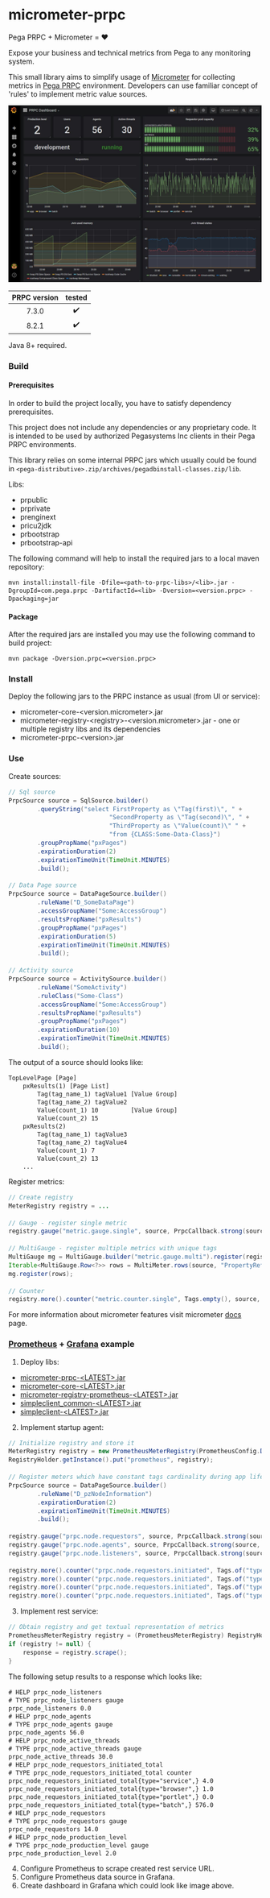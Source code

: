 # micrometer-prpc
Pega PRPC + Micrometer = :heart:

Expose your business and technical metrics from Pega to any monitoring system.

This small library aims to simplify usage of [Micrometer](https://micrometer.io) for collecting metrics in 
[Pega PRPC](https://www.pega.com/products/pega-platform) environment. Developers can use familiar concept of 'rules'
to implement metric value sources.

![dashboard](img/dashboard.jpg "dashboard")

|PRPC version|     tested       |
|:----------:|:----------------:|
|   7.3.0    |:heavy_check_mark:|
|   8.2.1    |:heavy_check_mark:|

Java 8+ required.

### Build
#### Prerequisites
In order to build the project locally, you have to satisfy dependency prerequisites.

This project does not include any dependencies or any proprietary code. 
It is intended to be used by authorized Pegasystems Inc clients in their Pega PRPC environments.

This library relies on some internal PRPC jars which usually could be found in 
`<pega-distributive>.zip/archives/pegadbinstall-classes.zip/lib`.

Libs:
- prpublic
- prprivate
- prenginext
- pricu2jdk
- prbootstrap
- prbootstrap-api

The following command will help to install the required jars to a local maven repository:
```
mvn install:install-file -Dfile=<path-to-prpc-libs>/<lib>.jar -DgroupId=com.pega.prpc -DartifactId=<lib> -Dversion=<version.prpc> -Dpackaging=jar
```

#### Package
After the required jars are installed you may use the following command to build project:
```
mvn package -Dversion.prpc=<version.prpc>
```

### Install
Deploy the following jars to the PRPC instance as usual (from UI or service):
- micrometer-core-\<version.micrometer>.jar
- micrometer-registry-\<registry>-\<version.micrometer>.jar - one or multiple registry libs and its dependencies 
- micrometer-prpc-\<version>.jar

### Use
Create sources:
```java
// Sql source
PrpcSource source = SqlSource.builder()
        .queryString("select FirstProperty as \"Tag(first)\", " +
                            "SecondProperty as \"Tag(second)\", " +
                            "ThirdProperty as \"Value(count)\" " +
                            "from {CLASS:Some-Data-Class}")
        .groupPropName("pxPages")
        .expirationDuration(2)
        .expirationTimeUnit(TimeUnit.MINUTES)
        .build();

// Data Page source
PrpcSource source = DataPageSource.builder()
        .ruleName("D_SomeDataPage")
        .accessGroupName("Some:AccessGroup")
        .resultsPropName("pxResults")
        .groupPropName("pxPages")
        .expirationDuration(5)
        .expirationTimeUnit(TimeUnit.MINUTES)
        .build();

// Activity source
PrpcSource source = ActivitySource.builder()
        .ruleName("SomeActivity")
        .ruleClass("Some-Class")
        .accessGroupName("Some:AccessGroup")
        .resultsPropName("pxResults")
        .groupPropName("pxPages")
        .expirationDuration(10)
        .expirationTimeUnit(TimeUnit.MINUTES)
        .build();
```

The output of a source should looks like:
```
TopLevelPage [Page]
    pxResults(1) [Page List]
        Tag(tag_name_1) tagValue1 [Value Group]
        Tag(tag_name_2) tagValue2
        Value(count_1) 10         [Value Group]
        Value(count_2) 15
    pxResults(2)
        Tag(tag_name_1) tagValue3
        Tag(tag_name_2) tagValue4
        Value(count_1) 7
        Value(count_2) 13
    ...
```

Register metrics:
```java
// Create registry
MeterRegistry registry = ...

// Gauge - register single metric
registry.gauge("metric.gauge.single", source, PrpcCallback.strong(source, "PropertyReference"));

// MultiGauge - register multiple metrics with unique tags
MultiGauge mg = MultiGauge.builder("metric.gauge.multi").register(registry);
Iterable<MultiGauge.Row<?>> rows = MultiMeter.rows(source, "PropertyReference");
mg.register(rows);

// Counter
registry.more().counter("metric.counter.single", Tags.empty(), source, PrpcCallback.strong(source, "PropertyReference"));
```

For more information about micrometer features visit micrometer [docs](https://micrometer.io/docs) page.

### [Prometheus](https://prometheus.io/) + [Grafana](https://grafana.com/) example
1. Deploy libs:
- [micrometer-prpc-\<LATEST>.jar](https://github.com/D1le/micrometer-prpc/releases/latest)
- [micrometer-core-\<LATEST>.jar](https://search.maven.org/search?q=g:io.micrometer%20AND%20a:micrometer-core%20AND%20v:1.1*%20&core=gav)
- [micrometer-registry-prometheus-\<LATEST>.jar](https://search.maven.org/search?q=g:io.micrometer%20AND%20a:micrometer-registry-prometheus%20AND%20v:1.1*)
- [simpleclient_common-\<LATEST>.jar](https://search.maven.org/search?q=g:io.prometheus%20AND%20a:simpleclient_common%20AND%20v:0.5.0)
- [simpleclient-\<LATEST>.jar](https://search.maven.org/search?q=g:io.prometheus%20AND%20a:simpleclient%20AND%20v:0.5.0)

2. Implement startup agent:
```java
// Initialize registry and store it
MeterRegistry registry = new PrometheusMeterRegistry(PrometheusConfig.DEFAULT);
RegistryHolder.getInstance().put("prometheus", registry);

// Register meters which have constant tags cardinality during app lifetime
PrpcSource source = DataPageSource.builder()
        .ruleName("D_pzNodeInformation")
        .expirationDuration(2)
        .expirationTimeUnit(TimeUnit.MINUTES)
        .build();

registry.gauge("prpc.node.requestors", source, PrpcCallback.strong(source, "pxNumberRequestors"));
registry.gauge("prpc.node.agents", source, PrpcCallback.strong(source, "pxNumberAgents"));
registry.gauge("prpc.node.listeners", source, PrpcCallback.strong(source, "pxNumberListeners"));

registry.more().counter("prpc.node.requestors.initiated", Tags.of("type", "browser"), source, PrpcCallback.strong(source, "pxNumberBrowserInitiatedRequestorStarts"));
registry.more().counter("prpc.node.requestors.initiated", Tags.of("type", "batch"), source, PrpcCallback.strong(source, "pxNumberBatchInitiatedRequestorStarts"));
registry.more().counter("prpc.node.requestors.initiated", Tags.of("type", "service"), source, PrpcCallback.strong(source, "pxNumberServiceInitiatedRequestorStarts"));
registry.more().counter("prpc.node.requestors.initiated", Tags.of("type", "portlet"), source, PrpcCallback.strong(source, "pxNumberPortletInitiatedRequestorStarts"));
```

3. Implement rest service:
```java
// Obtain registry and get textual representation of metrics
PrometheusMeterRegistry registry = (PrometheusMeterRegistry) RegistryHolder.getInstance().get("prometheus");
if (registry != null) {
    response = registry.scrape();
}
```

The following setup results to a response which looks like:
```
# HELP prpc_node_listeners  
# TYPE prpc_node_listeners gauge
prpc_node_listeners 0.0
# HELP prpc_node_agents  
# TYPE prpc_node_agents gauge
prpc_node_agents 56.0
# HELP prpc_node_active_threads  
# TYPE prpc_node_active_threads gauge
prpc_node_active_threads 30.0
# HELP prpc_node_requestors_initiated_total  
# TYPE prpc_node_requestors_initiated_total counter
prpc_node_requestors_initiated_total{type="service",} 4.0
prpc_node_requestors_initiated_total{type="browser",} 1.0
prpc_node_requestors_initiated_total{type="portlet",} 0.0
prpc_node_requestors_initiated_total{type="batch",} 576.0
# HELP prpc_node_requestors  
# TYPE prpc_node_requestors gauge
prpc_node_requestors 14.0
# HELP prpc_node_production_level  
# TYPE prpc_node_production_level gauge
prpc_node_production_level 2.0
``` 

4. Configure Prometheus to scrape created rest service URL.
5. Configure Prometheus data source in Grafana.
6. Create dashboard in Grafana which could look like image above.